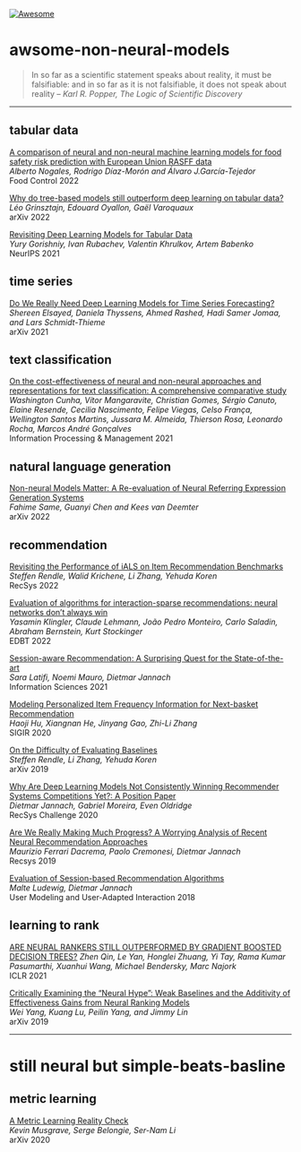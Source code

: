 [![Awesome](https://awesome.re/badge-flat2.svg)](https://awesome.re)

# awsome-non-neural-models

> In so far as a scientific statement speaks about reality, it must be falsifiable: and in so far as it is not falsifiable, it does not speak about reality – *Karl R. Popper, The Logic of Scientific Discovery*

---

## tabular data

[A comparison of neural and non-neural machine learning models for food safety risk prediction with European Union RASFF data](https://www.sciencedirect.com/science/article/pii/S0956713521008355)  
*Alberto Nogales, Rodrigo Díaz-Morón and Álvaro J.García-Tejedor*  
Food Control 2022

[Why do tree-based models still outperform deep
learning on tabular data?](https://arxiv.org/pdf/2207.08815.pdf)  
*Léo Grinsztajn, Edouard Oyallon, Gaël Varoquaux*  
arXiv 2022

[Revisiting Deep Learning Models for Tabular Data](https://openreview.net/pdf?id=i_Q1yrOegLY)  
*Yury Gorishniy, Ivan Rubachev, Valentin Khrulkov, Artem Babenko*  
NeurIPS 2021

## time series

[Do We Really Need Deep Learning Models for Time Series Forecasting?](https://arxiv.org/pdf/2101.02118.pdf)  
*Shereen Elsayed, Daniela Thyssens, Ahmed Rashed, Hadi Samer Jomaa, and Lars Schmidt-Thieme*  
arXiv 2021

## text classification

[On the cost-effectiveness of neural and non-neural approaches and representations for text classification: A comprehensive comparative study](https://www.sciencedirect.com/science/article/abs/pii/S0306457320309705)  
*Washington Cunha, Vítor Mangaravite, Christian Gomes, Sérgio Canuto, Elaine Resende, Cecilia Nascimento, Felipe Viegas, Celso França, Wellington Santos Martins, Jussara M. Almeida, Thierson Rosa, Leonardo Rocha, Marcos André Gonçalves*  
Information Processing & Management 2021

## natural language generation

[Non-neural Models Matter:
A Re-evaluation of Neural Referring Expression Generation Systems](https://arxiv.org/pdf/2203.08274.pdf)  
*Fahime Same, Guanyi Chen and Kees van Deemter*  
arXiv 2022

## recommendation

[Revisiting the Performance of iALS on Item Recommendation Benchmarks](https://dl.acm.org/doi/10.1145/3523227.3548486)  
*Steffen Rendle, Walid Krichene, Li Zhang, Yehuda Koren*  
RecSys 2022

[Evaluation of algorithms for interaction-sparse recommendations: neural networks don’t always win](https://digitalcollection.zhaw.ch/bitstream/11475/24616/3/2022_Klingler-etal_Recommender-System_EDBT.pdf)  
*Yasamin Klingler, Claude Lehmann, João Pedro Monteiro, Carlo Saladin, Abraham Bernstein, Kurt Stockinger*  
EDBT 2022

[Session-aware Recommendation: A Surprising Quest for the State-of-the-art](https://reader.elsevier.com/reader/sd/pii/S0020025521005089?token=6284C13BA01880EBF931E70759F8793E32DDF16A9AD99EF52564027E47C27FB93D2E9AC388F6794B1F9D50899264D973&originRegion=eu-west-1&originCreation=20221214100656)  
*Sara Latifi, Noemi Mauro, Dietmar Jannach*  
Information Sciences 2021

[Modeling Personalized Item Frequency Information for Next-basket Recommendation](https://arxiv.org/pdf/2006.00556.pdf)  
*Haoji Hu, Xiangnan He, Jinyang Gao, Zhi-Li Zhang*  
SIGIR 2020

[On the Difficulty of Evaluating Baselines](https://arxiv.org/pdf/1905.01395v1.pdf)  
*Steffen Rendle, Li Zhang, Yehuda Koren*  
arXiv 2019

[Why Are Deep Learning Models Not Consistently Winning Recommender Systems Competitions Yet?: A Position Paper](https://www.researchgate.net/profile/Dietmar-Jannach/publication/345464903_Why_Are_Deep_Learning_Models_Not_Consistently_Winning_Recommender_Systems_Competitions_Yet_A_Position_Paper/links/608598ea8ea909241e261562/Why-Are-Deep-Learning-Models-Not-Consistently-Winning-Recommender-Systems-Competitions-Yet-A-Position-Paper.pdf)  
*Dietmar Jannach, Gabriel Moreira, Even Oldridge*  
RecSys Challenge 2020

[Are We Really Making Much Progress? A Worrying Analysis of Recent Neural Recommendation Approaches](https://arxiv.org/pdf/1907.06902.pdf)  
*Maurizio Ferrari Dacrema, Paolo Cremonesi, Dietmar Jannach*  
Recsys 2019

[Evaluation of Session-based Recommendation Algorithms](https://arxiv.org/pdf/1803.09587.pdf)  
*Malte Ludewig, Dietmar Jannach*  
User Modeling and User-Adapted Interaction 2018

## learning to rank

[ARE NEURAL RANKERS STILL OUTPERFORMED BY
GRADIENT BOOSTED DECISION TREES?](https://openreview.net/pdf?id=Ut1vF_q_vC)
*Zhen Qin, Le Yan, Honglei Zhuang, Yi Tay, Rama Kumar Pasumarthi, Xuanhui Wang, Michael Bendersky, Marc Najork*  
ICLR 2021

[Critically Examining the “Neural Hype”: Weak Baselines and the Additivity of Effectiveness Gains from Neural Ranking Models](https://arxiv.org/pdf/1904.09171.pdf)  
*Wei Yang, Kuang Lu, Peilin Yang, and Jimmy Lin*  
arXiv 2019

---

# still neural but simple-beats-basline

## metric learning

[A Metric Learning Reality Check](https://arxiv.org/pdf/2003.08505.pdf)  
*Kevin Musgrave, Serge Belongie, Ser-Nam Li*  
arXiv 2020
